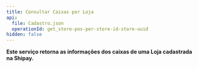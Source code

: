 ```yaml
---
title: Consultar Caixas por Loja
api:
  file: Cadastro.json
  operationId: get_store-pos-per-store-id-store-uuid
hidden: false
---
```

**Este serviço retorna as informações dos caixas de uma Loja cadastrada na Shipay.**